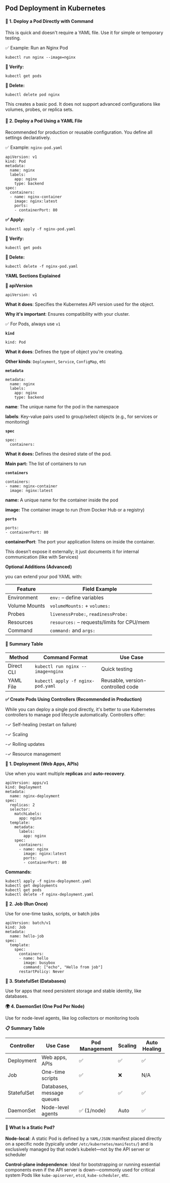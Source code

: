 ## Pod Deployment in Kubernetes

#### 📌 1. Deploy a Pod Directly with Command

This is quick and doesn't require a YAML file. Use it for simple or temporary testing.

✅ Example: Run an Nginx Pod

```
kubectl run nginx --image=nginx
```
**🔎 Verify:**
```
kubectl get pods
```
**🧹 Delete:**
```
kubectl delete pod nginx
```
This creates a basic pod. It does not support advanced configurations like volumes, probes, or replica sets.

#### 📄 2. Deploy a Pod Using a YAML File
Recommended for production or reusable configuration. You define all settings declaratively.

✅ Example: `nginx-pod.yaml`
```
apiVersion: v1
kind: Pod
metadata:
  name: nginx
  labels:
    app: nginx
    type: backend
spec:
  containers:
  - name: nginx-container
    image: nginx:latest
    ports:
    - containerPort: 80
```
**✅ Apply:**
```
kubectl apply -f nginx-pod.yaml
```
**🔎 Verify:**
```
kubectl get pods
```
**🧹 Delete:**
```
kubectl delete -f nginx-pod.yaml
```
**YAML Sections Explained**

**🔢 apiVersion**
```
apiVersion: v1
```
**What it does**: Specifies the Kubernetes API version used for the object.

**Why it's important**: Ensures compatibility with your cluster.

✅ For Pods, always use `v1`

**`kind`**
```
kind: Pod
```
**What it does**: Defines the type of object you're creating.

**Other kinds**: `Deployment`, `Service`, `ConfigMap`, etc

**`metadata`**
```
metadata:
  name: nginx
  labels:
    app: nginx
    type: backend
```
**name**: The unique name for the pod in the namespace

**labels**: Key-value pairs used to group/select objects (e.g., for services or monitoring)

**`spec`**
```
spec:
  containers:
```
**What it does:** Defines the desired state of the pod.

**Main part:** The list of containers to run

**`containers`**
```
containers:
- name: nginx-container
  image: nginx:latest
```
**name:** A unique name for the container inside the pod

**image:** The container image to run (from Docker Hub or a registry)

**`ports`**
```
ports:
- containerPort: 80
```
**containerPort**: The port your application listens on inside the container.

This doesn’t expose it externally; it just documents it for internal communication (like with Services)

**Optional Additions (Advanced)**

you can extend your pod YAML with:

| Feature       | Field Example                              |
| ------------- | ------------------------------------------ |
| Environment   | `env:` – define variables                  |
| Volume Mounts | `volumeMounts:` + `volumes:`               |
| Probes        | `livenessProbe:`, `readinessProbe:`        |
| Resources     | `resources:` – requests/limits for CPU/mem |
| Command       | `command:` and `args:`                     |


#### 📝 Summary Table

| Method     | Command Format                    | Use Case                          |
| ---------- | --------------------------------- | --------------------------------- |
| Direct CLI | `kubectl run nginx --image=nginx` | Quick testing                     |
| YAML File  | `kubectl apply -f nginx-pod.yaml` | Reusable, version-controlled code |

**✅ Create Pods Using Controllers (Recommended in Production)**

While you can deploy a single pod directly, it's better to use Kubernetes controllers to manage pod lifecycle automatically. Controllers offer:

-✓ Self-healing (restart on failure)

-✓ Scaling

-✓ Rolling updates

-✓ Resource management

**🔁 1. Deployment (Web Apps, APIs)**

Use when you want multiple **replicas** and **auto-recovery**.
```
apiVersion: apps/v1
kind: Deployment
metadata:
  name: nginx-deployment
spec:
  replicas: 2
  selector:
    matchLabels:
      app: nginx
  template:
    metadata:
      labels:
        app: nginx
    spec:
      containers:
      - name: nginx
        image: nginx:latest
        ports:
        - containerPort: 80
```
**Commands:**
```
kubectl apply -f nginx-deployment.yaml
kubectl get deployments
kubectl get pods
kubectl delete -f nginx-deployment.yaml
```
**🧹 2. Job (Run Once)**

Use for one-time tasks, scripts, or batch jobs
```
apiVersion: batch/v1
kind: Job
metadata:
  name: hello-job
spec:
  template:
    spec:
      containers:
      - name: hello
        image: busybox
        command: ["echo", "Hello from job"]
      restartPolicy: Never
```
**💾 3. StatefulSet (Databases)**

Use for apps that need persistent storage and stable identity, like databases.

**🌍 4. DaemonSet (One Pod Per Node)**

Use for node-level agents, like log collectors or monitoring tools

**📋 Summary Table**

| Controller  | Use Case                  | Pod Management | Scaling | Auto Healing |
| ----------- | ------------------------- | -------------- | ------- | ------------ |
| Deployment  | Web apps, APIs            | ✅              | ✅       | ✅            |
| Job         | One-time scripts          | ✅              | ❌       | N/A          |
| StatefulSet | Databases, message queues | ✅              | ✅       | ✅            |
| DaemonSet   | Node-level agents         | ✅ (1/node)     | Auto    | ✅            |

#### 🧱 What Is a Static Pod?

**Node-local**: A static Pod is defined by a `YAML/JSON` manifest placed directly on a specific node (typically under `/etc/kubernetes/manifests/`) and is exclusively managed by that node’s kubelet—not by the API server or scheduler 

**Control-plane independence**: Ideal for bootstrapping or running essential components even if the API server is down—commonly used for critical system Pods like `kube-apiserver`, `etcd`, `kube-scheduler`, etc. 
